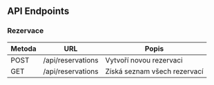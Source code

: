 ## API Endpoints

### Rezervace

| Metoda | URL               | Popis                        |
| ------ | ----------------- | ---------------------------- |
| POST   | /api/reservations | Vytvoří novou rezervaci      |
| GET    | /api/reservations | Získá seznam všech rezervací |
